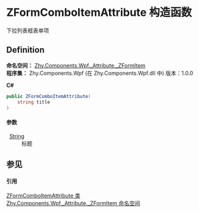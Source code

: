 # ZFormComboItemAttribute 构造函数


下拉列表框表单项



## Definition
**命名空间：** <a href="N_Zhy_Components_Wpf__Attribute__ZFormItem.md">Zhy.Components.Wpf._Attribute._ZFormItem</a>  
**程序集：** Zhy.Components.Wpf (在 Zhy.Components.Wpf.dll 中) 版本：1.0.0

**C#**
``` C#
public ZFormComboItemAttribute(
	string title
)
```



#### 参数
<dl><dt>  <a href="https://learn.microsoft.com/dotnet/api/system.string" target="_blank" rel="noopener noreferrer">String</a></dt><dd>标题</dd></dl>

## 参见


#### 引用
<a href="T_Zhy_Components_Wpf__Attribute__ZFormItem_ZFormComboItemAttribute.md">ZFormComboItemAttribute 类</a>  
<a href="N_Zhy_Components_Wpf__Attribute__ZFormItem.md">Zhy.Components.Wpf._Attribute._ZFormItem 命名空间</a>  
